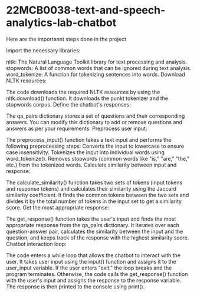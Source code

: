 # 22MCB0038-text-and-speech-analytics-lab-chatbot

Here are the importannt steps done in the project

Import the necessary libraries:

nltk: The Natural Language Toolkit library for text processing and analysis.
stopwords: A list of common words that can be ignored during text analysis.
word_tokenize: A function for tokenizing sentences into words.
Download NLTK resources:

The code downloads the required NLTK resources by using the nltk.download() function. It downloads the punkt tokenizer and the stopwords corpus.
Define the chatbot's responses:

The qa_pairs dictionary stores a set of questions and their corresponding answers. You can modify this dictionary to add or remove questions and answers as per your requirements.
Preprocess user input:

The preprocess_input() function takes a text input and performs the following preprocessing steps:
Converts the input to lowercase to ensure case insensitivity.
Tokenizes the input into individual words using word_tokenize().
Removes stopwords (common words like "is," "are," "the," etc.) from the tokenized words.
Calculate similarity between input and response:

The calculate_similarity() function takes two sets of tokens (input tokens and response tokens) and calculates their similarity using the Jaccard similarity coefficient.
It finds the common tokens between the two sets and divides it by the total number of tokens in the input set to get a similarity score.
Get the most appropriate response:

The get_response() function takes the user's input and finds the most appropriate response from the qa_pairs dictionary.
It iterates over each question-answer pair, calculates the similarity between the input and the question, and keeps track of the response with the highest similarity score.
Chatbot interaction loop:

The code enters a while loop that allows the chatbot to interact with the user.
It takes user input using the input() function and assigns it to the user_input variable.
If the user enters "exit," the loop breaks and the program terminates.
Otherwise, the code calls the get_response() function with the user's input and assigns the response to the response variable.
The response is then printed to the console using print().
